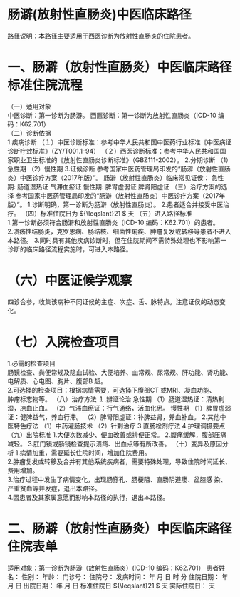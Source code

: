 # 肠澼(放射性直肠炎)中医临床路径  
路径说明：本路径主要适用于西医诊断为放射性直肠炎的住院患者。  
# 一、肠澼（放射性直肠炎）中医临床路径标准住院流程  
（一）适用对象  
中医诊断：第一诊断为肠澼。  西医诊断：第一诊断为放射性直肠炎（ICD-10 编码：K62.701）  
（二）诊断依据  
1.疾病诊断  （１）中医诊断标准：参考中华人民共和国中医药行业标准《中医病证诊断疗效标准》（ZY/T001.1-94） （２）西医诊断标准：参考中华人民共和国国家职业卫生标准的《放射性直肠炎诊断标准》（GBZ111-2002）。 2.分期诊断  （1）急性期  （2）慢性期  3.证候诊断  参考国家中医药管理局印发的“肠澼（放射性直肠炎）中医诊疗方案（2017年版）”。 肠澼（放射性直肠炎）临床常见证侯： 急性期:  肠道湿热证  气滞血瘀证  慢性期:  脾胃虚弱证  脾肾阳虚证  （三）治疗方案的选择 参考国家中医药管理局印发的“肠澼（放射性直肠炎）中医诊疗方案（2017年版）”。 1.诊断明确，第一诊断为肠澼（放射性直肠炎）。 2.患者适合并接受中医治疗。 （四）标准住院日为 ${\leqslant}21 $ 天 （五）进入路径标准  
1.第一诊断必须符合肠澼和放射性直肠炎（ICD-10 编码：K62.701）的患者。  
2.溃疡性结肠炎，克罗恩病、肠结核、细菌性痢疾、肿瘤复发或转移等患者不进入本路径。 3.同时具有其他疾病诊断时，但在住院期间不需特殊处理也不影响第一诊断的临床路径流程实施时，可进入本路径。  
# （六）中医证候学观察  
四诊合参，收集该病种不同证候的主症、次症、舌、脉特点。注意证侯的动态变化。  
# （七）入院检查项目  
1.必需的检查项目  
肠镜检查、粪便常规及隐血试验、大便培养、血常规、尿常规、肝功能、肾功能、电解质、心电图、胸片、腹部B 超。  
2.可选择的检查项目：根据病情需要，可选择下腹部CT 或MRI、凝血功能、  
肿瘤标志物等。 （八）治疗方法 １.辨证论治 急性期 （1）肠道湿热证：清热利湿，凉血止血。 （2）气滞血瘀证：行气通络，活血化瘀。  慢性期 （1）脾胃虚弱证：健脾益气，养血行滞。 （2）脾肾阳虚证：补脾益肾，养血补血。 2.其他中医特色疗法 （1）中药灌肠技术 （2）针刺治疗 3.直肠栓剂疗法 4.护理调摄要点 （九）出院标准 1.大便次数减少、便血改善或排便正常。 2.腹痛缓解，腹部压痛减轻。  3.肛门镜或肠镜检查提示溃疡、出血点等有所改善。 （十）变异及原因分析 
   1.病情加重，需要延长住院时间，增加住院费用。  
2.肿瘤复发或转移及合并有其他系统疾病者，需要特殊处理，导致住院时间延长、费用增加。  
3.治疗过程中发生了病情变化，出现肠穿孔、肠梗阻、直肠阴道瘘、盆腔感 染、严重贫血等并发症，退出本路径。  
4.因患者及其家属意愿而影响本路径的执行，退出本路径。  
# 二、肠澼（放射性直肠炎）中医临床路径住院表单  
适用对象：第一诊断为肠澼（放射性直肠炎）(ICD-10 编码：K62.701） 患者姓名：          性别：    年龄：    门诊号：         住院号：            发病时间：   年  月  日  时  分  住院日期：   年  月  日 出院日期：   年  月   日 标准住院日 ${\leqslant}21 $ 天                实际住院日：   天  
